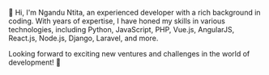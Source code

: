👋 Hi, I'm Ngandu Ntita, an experienced developer with a rich background in coding. With years of expertise, I have honed my skills in various technologies, including Python, JavaScript, PHP, Vue.js, AngularJS, React.js, Node.js, Django, Laravel, and more.

Looking forward to exciting new ventures and challenges in the world of development! 🚀
